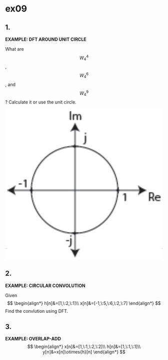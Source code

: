 # ex09

## 1.
__EXAMPLE: DFT AROUND UNIT CIRCLE__

What are $$W_4^4$$, $$W_4^6$$, and $$W_4^9$$?
Calculate it or use the unit circle.

![fig01](ex09/ex09-fig01.png)


## 2.
__EXAMPLE: CIRCULAR CONVOLUTION__

Given
$$
\begin{align*}
h[n]&=[1,\:2,\:1]\\
x[n]&=[-1,\:5,\:6,\:2,\:7]
\end{align*}
$$
Find the convlution using DFT.


## 3.
__EXAMPLE: OVERLAP-ADD__
$$
\begin{align*}
x[n]&=[1,\:1,\:2,\:2]\\
h[n]&=[1,\:1,\:1]\\
y[n]&=x[n]\otimes{h}[n]
\end{align*}
$$
